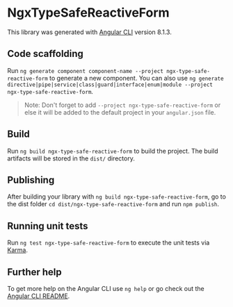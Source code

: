 # NgxTypeSafeReactiveForm

This library was generated with [Angular CLI](https://github.com/angular/angular-cli) version 8.1.3.

## Code scaffolding

Run `ng generate component component-name --project ngx-type-safe-reactive-form` to generate a new component. You can also use `ng generate directive|pipe|service|class|guard|interface|enum|module --project ngx-type-safe-reactive-form`.
> Note: Don't forget to add `--project ngx-type-safe-reactive-form` or else it will be added to the default project in your `angular.json` file. 

## Build

Run `ng build ngx-type-safe-reactive-form` to build the project. The build artifacts will be stored in the `dist/` directory.

## Publishing

After building your library with `ng build ngx-type-safe-reactive-form`, go to the dist folder `cd dist/ngx-type-safe-reactive-form` and run `npm publish`.

## Running unit tests

Run `ng test ngx-type-safe-reactive-form` to execute the unit tests via [Karma](https://karma-runner.github.io).

## Further help

To get more help on the Angular CLI use `ng help` or go check out the [Angular CLI README](https://github.com/angular/angular-cli/blob/master/README.md).
